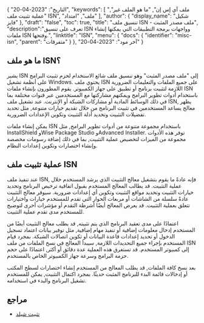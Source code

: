 {
"التاريخ": "2023-04-20",
  "keywords": [
"ملف آي إس إن",
"ما هو الملف غير",
"عملية تثبيت ملف ISN",
"ملف",
"امتداد"
],
  "author": {
"display_name": "شكيل فايز"
},
"draft": "false",
"toc": true,
"title": "تنسيق ملف ISN - ملف مصدر المثبت",
  "description":"تعرف على تنسيق ISN وواجهات برمجة التطبيقات التي يمكنها إنشاء ملفات ISN وفتحها.",
"linktitle": "ISN",
  "menu": {
    "docs": {
      "identifier": "misc-isn",
"parent": "متفرقات"
}
},
"آخر مود": "2023-04-20"
}

## ما هو ملف ISN؟

يشير ISN إلى "ملف مصدر المثبت" وهو تنسيق ملف شائع الاستخدام لحزم تثبيت البرامج على أنظمة تشغيل Windows. يحتوي ملف ISN على جميع الملفات والتعليمات الضرورية اللازمة لتثبيت برنامج أو تطبيق على جهاز الكمبيوتر. يقوم المطورون بإنشاء ملفات ISN باستخدام أدوات تطوير البرامج ويمكنهم مشاركتها مع المستخدمين عبر قنوات مختلفة بما في ذلك الوسائط المادية أو مشاركات الشبكة أو الإنترنت. عند تشغيل ملف ISN, يظهر معالج يساعد المستخدمين في تثبيت البرنامج من خلال تقديم خيارات متنوعة, مثل تحديد تفضيلات التثبيت وتحديد أدلة التثبيت وتكوين الإعدادات الضرورية.

يمكن إنشاء ملفات ISN باستخدام مجموعة متنوعة من أدوات تطوير البرامج, مثل InstallShield وWise Package Studio وAdvanced Installer. توفر هذه الأدوات مجموعة من الميزات لتخصيص عملية التثبيت, بما في ذلك إضافة رسومات مخصصة وإنشاء اختصارات وتكوين إعدادات النظام.

## عملية تثبيت ملف ISN

عند تنفيذ ملف ISN, فإنه عادةً ما يقوم بتشغيل معالج التثبيت الذي يرشد المستخدم خلال عملية التثبيت. قد يطالب المعالج المستخدم بقبول اتفاقية ترخيص البرنامج وتحديد خيارات التثبيت وتحديد مواقع التثبيت وتكوين أي إعدادات ضرورية. سيوفر معالج التثبيت عادةً سلسلة من الشاشات أو مربعات الحوار التي تقدم للمستخدم خيارات واختيارات تتعلق بعملية التثبيت. قد يعرض المعالج أيضًا أشرطة التقدم أو مؤشرات أخرى لتوضيح للمستخدم مدى تقدم عملية التثبيت.

اعتمادًا على مدى تعقيد البرنامج الذي يتم تثبيته, قد يطلب معالج التثبيت أيضًا من المستخدم إدخال معلومات إضافية أو تنفيذ مهام إضافية, مثل توفير بيانات اعتماد تسجيل الدخول أو تحديد إعدادات قاعدة البيانات أو تكوين اتصالات الشبكة. بمجرد قيام المستخدم بإجراء جميع التحديدات اللازمة, سيبدأ المعالج في نسخ الملفات من ملف ISN إلى كمبيوتر المستخدم. قد تستغرق هذه العملية عدة دقائق أو أكثر, اعتمادًا على حجم حزمة البرامج وسرعة جهاز الكمبيوتر الخاص بالمستخدم.

بعد نسخ كافة الملفات, قد يطلب المعالج من المستخدم إنشاء اختصارات لسطح المكتب أو إدخالات قائمة البدء للبرنامج المثبت حديثًا. بمجرد اكتمال التثبيت, يمكن للمستخدم تشغيل البرنامج والبدء في استخدامه.

## مراجع
* [تثبيت شيلد](https://www.revenera.com/install/products/installshield)

